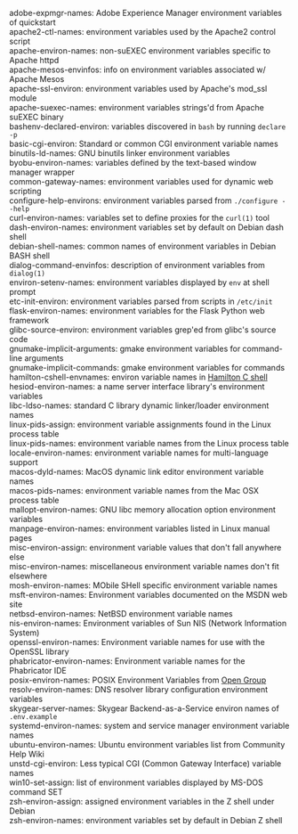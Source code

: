 adobe-expmgr-names: Adobe Experience Manager environment variables of quickstart  
apache2-ctl-names: environment variables used by the Apache2 control script  
apache-environ-names: non-suEXEC environment variables specific to Apache httpd  
apache-mesos-envinfos: info on environment variables associated w/ Apache Mesos  
apache-ssl-environ: environment variables used by Apache's mod_ssl module  
apache-suexec-names: environment variables strings'd from Apache suEXEC binary  
bashenv-declared-environ: variables discovered in `bash` by running `declare -p`  
basic-cgi-environ: Standard or common CGI environment variable names  
binutils-ld-names: GNU binutils linker environment variables  
byobu-environ-names: variables defined by the text-based window manager wrapper  
common-gateway-names: environment variables used for dynamic web scripting  
configure-help-environs: environment variables parsed from `./configure --help`  
curl-environ-names: variables set to define proxies for the `curl(1)` tool  
dash-environ-names: environment variables set by default on Debian dash shell  
debian-shell-names: common names of environment variables in Debian BASH shell  
dialog-command-envinfos: description of environment variables from `dialog(1)`  
environ-setenv-names: environment variables displayed by `env` at shell prompt  
etc-init-environ: environment variables parsed from scripts in `/etc/init`  
flask-environ-names: environment variables for the Flask Python web framework  
glibc-source-environ: environment variables grep'ed from glibc's source code  
gnumake-implicit-arguments: gmake environment variables for command-line arguments  
gnumake-implicit-commands: gmake environment variables for commands  
hamilton-cshell-envnames: environ variable names in [Hamilton C shell](https://hamiltonlabs.com)  
hesiod-environ-names: a name server interface library's environment variables  
libc-ldso-names: standard C library dynamic linker/loader environment names  
linux-pids-assign: environment variable assignments found in the Linux process table  
linux-pids-names: environment variable names from the Linux process table  
locale-environ-names: environment variable names for multi-language support  
macos-dyld-names: MacOS dynamic link editor environment variable names  
macos-pids-names: environment variable names from the Mac OSX process table  
mallopt-environ-names: GNU libc memory allocation option environment variables  
manpage-environ-names: environment variables listed in Linux manual pages  
misc-environ-assign: environment variable values that don't fall anywhere else  
misc-environ-names: miscellaneous environment variable names don't fit elsewhere  
mosh-environ-names: MObile SHell specific environment variable names  
msft-environ-names: Environment variables documented on the MSDN web site  
netbsd-environ-names: NetBSD environment variable names  
nis-environ-names: Environment variables of Sun NIS (Network Information System)  
openssl-environ-names: Environment variable names for use with the OpenSSL library  
phabricator-environ-names: Environment variable names for the Phabricator IDE  
posix-environ-names: POSIX Environment Variables from [Open Group](https://www.opengroup.org)  
resolv-environ-names: DNS resolver library configuration environment variables  
skygear-server-names: Skygear Backend-as-a-Service environ names of `.env.example`  
systemd-environ-names: system and service manager environment variable names  
ubuntu-environ-names: Ubuntu environment variables list from Community Help Wiki  
unstd-cgi-environ: Less typical CGI (Common Gateway Interface) variable names  
win10-set-assign: list of environment variables displayed by MS-DOS command SET  
zsh-environ-assign: assigned environment variables in the Z shell under Debian  
zsh-environ-names: environment variables set by default in Debian Z shell  
